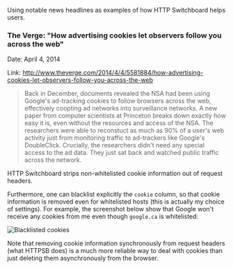 Using notable news headlines as examples of how HTTP Switchboard helps users.

### The Verge: "How advertising cookies let observers follow you across the web"

Date: April 4, 2014

Link: http://www.theverge.com/2014/4/4/5581884/how-advertising-cookies-let-observers-follow-you-across-the-web

> Back in December, documents revealed the NSA had been using Google's ad-tracking cookies to follow browsers across the web, effectively coopting ad networks into surveillance networks. A new paper from computer scientists at Princeton breaks down exactly how easy it is, even without the resources and access of the NSA. The researchers were able to reconstuct as much as 90% of a user's web activity just from monitoring traffic to ad-trackers like Google's DoubleClick. Crucially, the researchers didn't need any special access to the ad data. They just sat back and watched public traffic across the network.

HTTP Switchboard strips non-whitelisted cookie information out of request headers.

Furthermore, one can blacklist explicitly the `cookie` column, so that cookie information is removed even for whitelisted hosts (this is actually my choice of settings). For example, the screenshot below show that Google won't receive any cookies from me even though `google.ca` is whitelisted:

![Blacklisted cookies](https://raw.githubusercontent.com/gorhill/httpswitchboard/893b621213d70c9d0a420938827d87845fc398f6/doc/img/httpsb-blacklist-cookies.png)

Note that removing cookie information synchronously from request headers (what HTTPSB does) is a much more reliable way to deal with cookies than just deleting them asynchronously from the browser.


